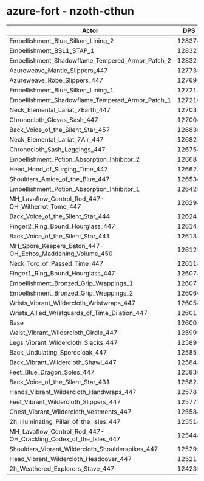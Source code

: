 # azure-fort - nzoth-cthun
| Actor | DPS | Increase |
|---|:---:|:---:|
|Embellishment_Blue_Silken_Lining_2|128374|1.88%|
|Embellishment_BSL1_STAP_1|128327|1.84%|
|Embellishment_Shadowflame_Tempered_Armor_Patch_2|128321|1.84%|
|Azureweave_Mantle_Slippers_447|127735|1.37%|
|Azureweave_Robe_Slippers_447|127694|1.34%|
|Embellishment_Blue_Silken_Lining_1|127214|0.96%|
|Embellishment_Shadowflame_Tempered_Armor_Patch_1|127210|0.95%|
|Neck_Elemental_Lariat_7Earth_447|127035|0.82%|
|Chronocloth_Gloves_Sash_447|127004|0.79%|
|Back_Voice_of_the_Silent_Star_457|126830|0.65%|
|Neck_Elemental_Lariat_7Air_447|126825|0.65%|
|Chronocloth_Sash_Leggings_447|126754|0.59%|
|Embellishment_Potion_Absorption_Inhibitor_2|126681|0.53%|
|Head_Hood_of_Surging_Time_447|126623|0.49%|
|Shoulders_Amice_of_the_Blue_447|126534|0.42%|
|Embellishment_Potion_Absorption_Inhibitor_1|126428|0.33%|
|MH_Lavaflow_Control_Rod_447-OH_Witherrot_Tome_447|126294|0.23%|
|Back_Voice_of_the_Silent_Star_444|126242|0.19%|
|Finger2_Ring_Bound_Hourglass_447|126141|0.11%|
|Back_Voice_of_the_Silent_Star_441|126131|0.10%|
|MH_Spore_Keepers_Baton_447-OH_Echos_Maddening_Volume_450|126128|0.10%|
|Neck_Torc_of_Passed_Time_447|126114|0.08%|
|Finger1_Ring_Bound_Hourglass_447|126078|0.06%|
|Embellishment_Bronzed_Grip_Wrappings_1|126072|0.05%|
|Embellishment_Bronzed_Grip_Wrappings_2|126060|0.04%|
|Wrists_Vibrant_Wildercloth_Wristwraps_447|126054|0.04%|
|Wrists_Allied_Wristguards_of_Time_Dilation_447|126017|0.01%|
|Base|126007|0.00%|
|Waist_Vibrant_Wildercloth_Girdle_447|125993|-0.01%|
|Legs_Vibrant_Wildercloth_Slacks_447|125895|-0.09%|
|Back_Undulating_Sporecloak_447|125852|-0.12%|
|Back_Vibrant_Wildercloth_Shawl_447|125843|-0.13%|
|Feet_Blue_Dragon_Soles_447|125830|-0.14%|
|Back_Voice_of_the_Silent_Star_431|125823|-0.15%|
|Hands_Vibrant_Wildercloth_Handwraps_447|125787|-0.17%|
|Feet_Vibrant_Wildercloth_Slippers_447|125775|-0.18%|
|Chest_Vibrant_Wildercloth_Vestments_447|125584|-0.34%|
|2h_Illuminating_Pillar_of_the_Isles_447|125514|-0.39%|
|MH_Lavaflow_Control_Rod_447-OH_Crackling_Codex_of_the_Isles_447|125448|-0.44%|
|Shoulders_Vibrant_Wildercloth_Shoulderspikes_447|125295|-0.57%|
|Head_Vibrant_Wildercloth_Headcover_447|125217|-0.63%|
|2h_Weathered_Explorers_Stave_447|124239|-1.40%|
